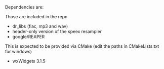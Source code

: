 Dependencies are:

Those are included in the repo

* dr_libs (flac, mp3 and wav)
* header-only version of the speex resampler
* google/REAPER

This is expected to be provided via CMake (edit the paths in CMakeLists.txt for windows)

* wxWidgets 3.1.5
